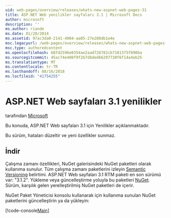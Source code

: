 ```yaml
---
uid: web-pages/overview/releases/whats-new-aspnet-web-pages-31
title: ASP.NET Web yenilikler sayfaları 3.1 | Microsoft Docs
author: microsoft
description: ''
ms.author: riande
ms.date: 01/20/2014
ms.assetid: 97ac3da0-2141-4904-aa05-27e280db1e4e
msc.legacyurl: /web-pages/overview/releases/whats-new-aspnet-web-pages-31
msc.type: authoredcontent
ms.openlocfilehash: 68fd2596e0354ae2aad728782cb7101375f890ba
ms.sourcegitcommit: 45ac74e400f9f2b7dbded66297730f6f14a4eb25
ms.translationtype: MT
ms.contentlocale: tr-TR
ms.lasthandoff: 08/16/2018
ms.locfileid: "41754255"
---
```

<a name="whats-new-in-aspnet-web-pages-31"></a>ASP.NET Web sayfaları 3.1 yenilikler
====================
tarafından [Microsoft](https://github.com/microsoft)

Bu konuda, ASP.NET Web sayfaları 3.1 için Yenilikler açıklanmaktadır.

Bu sürüm, hataları düzeltir ve yeni özellikler sunmaz.

<a id="download"></a>
## <a name="download"></a>İndir

Çalışma zamanı özellikleri, NuGet galerisindeki NuGet paketleri olarak kullanıma sunulur. Tüm çalışma zamanı paketlerini izleyin [Semantic Versioning](http://semver.org/) belirtimi. ASP.NET Web sayfaları 3.1 RTM paketi en son sürümü var: "3.1.2". Yükleme veya güncelleştirme yoluyla bu paketleri [NuGet](http://www.nuget.org/packages/Microsoft.AspNet.WebPages/). Sürüm, karşılık gelen yerelleştirilmiş NuGet paketleri de içerir.

NuGet Paket Yöneticisi konsolu kullanarak için kullanıma sunulan NuGet paketlerini güncelleştirin ya da yükleyin:

[!code-console[Main](whats-new-aspnet-web-pages-31/samples/sample1.cmd)]


